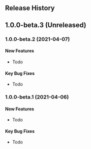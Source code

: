 ## Release History

## 1.0.0-beta.3 (Unreleased)


### 1.0.0-beta.2 (2021-04-07)
#### New Features
* Todo

#### Key Bug Fixes
* Todo

### 1.0.0-beta.1 (2021-04-06)
#### New Features
* Todo

#### Key Bug Fixes
* Todo
